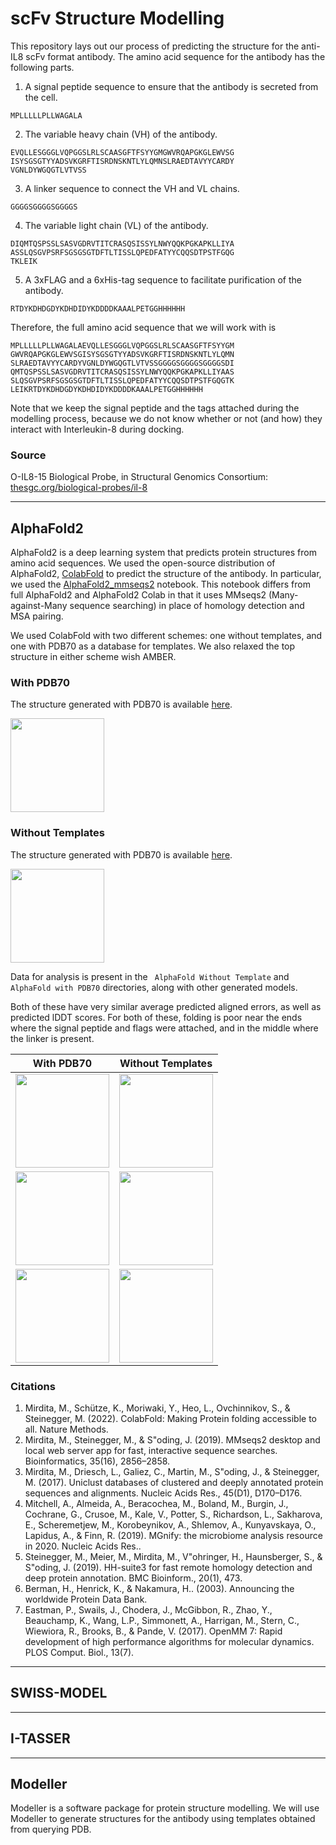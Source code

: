 # scFv Structure Modelling
This repository lays out our process of predicting the structure for the anti-IL8 scFv format antibody. The amino acid sequence for the antibody has the following parts.

1. A signal peptide sequence to ensure that the antibody is secreted from the cell.

```
MPLLLLLPLLWAGALA
```

2. The variable heavy chain (VH) of the antibody.

```
EVQLLESGGGLVQPGGSLRLSCAASGFTFSYYGMGWVRQAPGKGLEWVSG
ISYSGSGTYYADSVKGRFTISRDNSKNTLYLQMNSLRAEDTAVYYCARDY
VGNLDYWGQGTLVTVSS
```

3. A linker sequence to connect the VH and VL chains.

```
GGGGSGGGGSGGGGS
```

4. The variable light chain (VL) of the antibody.

```
DIQMTQSPSSLSASVGDRVTITCRASQSISSYLNWYQQKPGKAPKLLIYA
ASSLQSGVPSRFSGSGSGTDFTLTISSLQPEDFATYYCQQSDTPSTFGQG
TKLEIK
```

5. A 3xFLAG and a 6xHis-tag sequence to facilitate purification of the antibody.

```
RTDYKDHDGDYKDHDIDYKDDDDKAAALPETGGHHHHHH
```


Therefore, the full amino acid sequence that we will work with is

```
MPLLLLLPLLWAGALAEVQLLESGGGLVQPGGSLRLSCAASGFTFSYYGM
GWVRQAPGKGLEWVSGISYSGSGTYYADSVKGRFTISRDNSKNTLYLQMN
SLRAEDTAVYYCARDYVGNLDYWGQGTLVTVSSGGGGSGGGGSGGGGSDI
QMTQSPSSLSASVGDRVTITCRASQSISSYLNWYQQKPGKAPKLLIYAAS
SLQSGVPSRFSGSGSGTDFTLTISSLQPEDFATYYCQQSDTPSTFGQGTK
LEIKRTDYKDHDGDYKDHDIDYKDDDDKAAALPETGGHHHHHH
```

Note that we keep the signal peptide and the tags attached during the modelling process, because we do not know whether or not (and how) they interact with Interleukin-8 during docking.

### Source
O-IL8-15 Biological Probe, in Structural Genomics Consortium: [thesgc.org/biological-probes/il-8](https://www.thesgc.org/biological-probes/il-8)

---
## AlphaFold2
AlphaFold2 is a deep learning system that predicts protein structures from amino acid sequences. We used the open-source distribution of AlphaFold2, [ColabFold](https://github.com/sokrypton/ColabFold) to predict the structure of the antibody. In particular, we used the [AlphaFold2_mmseqs2](https://colab.research.google.com/github/sokrypton/ColabFold/blob/main/AlphaFold2.ipynb) notebook. This notebook differs from full AlphaFold2 and AlphaFold2 Colab in that it uses MMseqs2 (Many-against-Many sequence searching) in place of homology detection and MSA pairing.

We used ColabFold with two different schemes: one without templates, and one with PDB70 as a database for templates. We also relaxed the top structure in either scheme wish AMBER.

### With PDB70

The structure generated with PDB70 is available [here](https://raw.githubusercontent.com/iGEMIISc/scFv-Modelling/main/AlphaFold%20with%20PDB70/scFvModellingwithAlphaFoldwithpdb70_ee5cb_relaxed_rank_001_alphafold2_ptm_model_4_seed_000.pdb). 

<img src="https://raw.githubusercontent.com/iGEMIISc/scFv-Modelling/main/AlphaFold%20with%20PDB70/rank1.png"  width="150">

### Without Templates

The structure generated with PDB70 is available [here](https://raw.githubusercontent.com/iGEMIISc/scFv-Modelling/main/AlphaFold%20Without%20Template/scFvModellingwithAlphaFoldnotemplate_ee5cb_relaxed_rank_001_alphafold2_ptm_model_4_seed_000.pdb). 

<img src="https://raw.githubusercontent.com/iGEMIISc/scFv-Modelling/main/AlphaFold%20Without%20Template/rank1.png"  width="150">

Data for analysis is present in the ` AlphaFold Without Template` and `AlphaFold with PDB70` directories, along with other generated models. 

Both of these have very similar average predicted aligned errors, as well as predicted lDDT scores. For both of these, folding is poor near the ends where the signal peptide and flags were attached, and in the middle where the linker is present.

| With PDB70 | Without Templates |
|------------|-------------------|
|<img src="https://raw.githubusercontent.com/iGEMIISc/scFv-Modelling/main/AlphaFold%20with%20PDB70/pae-rank1.png" width="150">|<img src="https://raw.githubusercontent.com/iGEMIISc/scFv-Modelling/main/AlphaFold%20Without%20Template/pae-rank1.png" width="150">|
|<img src="https://raw.githubusercontent.com/iGEMIISc/scFv-Modelling/main/AlphaFold%20with%20PDB70/scFvModellingwithAlphaFoldwithpdb70_ee5cb_coverage.png" width=150>|<img src="https://raw.githubusercontent.com/iGEMIISc/scFv-Modelling/main/AlphaFold%20Without%20Template/scFvModellingwithAlphaFoldnotemplate_ee5cb_coverage.png" width=150>|
|<img src="https://raw.githubusercontent.com/iGEMIISc/scFv-Modelling/main/AlphaFold%20with%20PDB70/scFvModellingwithAlphaFoldwithpdb70_ee5cb_plddt.png" width=150>|<img src="https://raw.githubusercontent.com/iGEMIISc/scFv-Modelling/main/AlphaFold%20Without%20Template/scFvModellingwithAlphaFoldnotemplate_ee5cb_plddt.png" width=150>|

### Citations

1. Mirdita, M., Schütze, K., Moriwaki, Y., Heo, L., Ovchinnikov, S., & Steinegger, M. (2022). ColabFold: Making Protein folding accessible to all. Nature Methods.
2. Mirdita, M., Steinegger, M., & S"oding, J. (2019). MMseqs2 desktop and local web server app for fast, interactive sequence searches. Bioinformatics, 35(16), 2856–2858.
3. Mirdita, M., Driesch, L., Galiez, C., Martin, M., S"oding, J., & Steinegger, M. (2017). Uniclust databases of clustered and deeply annotated protein sequences and alignments. Nucleic Acids Res., 45(D1), D170–D176.
4. Mitchell, A., Almeida, A., Beracochea, M., Boland, M., Burgin, J., Cochrane, G., Crusoe, M., Kale, V., Potter, S., Richardson, L., Sakharova, E., Scheremetjew, M., Korobeynikov, A., Shlemov, A., Kunyavskaya, O., Lapidus, A., & Finn, R. (2019). MGnify: the microbiome analysis resource in 2020. Nucleic Acids Res..
5. Steinegger, M., Meier, M., Mirdita, M., V"ohringer, H., Haunsberger, S., & S"oding, J. (2019). HH-suite3 for fast remote homology detection and deep protein annotation. BMC Bioinform., 20(1), 473.
6. Berman, H., Henrick, K., & Nakamura, H.. (2003). Announcing the worldwide Protein Data Bank.
7. Eastman, P., Swails, J., Chodera, J., McGibbon, R., Zhao, Y., Beauchamp, K., Wang, L.P., Simmonett, A., Harrigan, M., Stern, C., Wiewiora, R., Brooks, B., & Pande, V. (2017). OpenMM 7: Rapid development of high performance algorithms for molecular dynamics. PLOS Comput. Biol., 13(7).



---
## SWISS-MODEL
<!-- SWISS-MODEL is a fully automated protein structure homology-modelling tool. The list of suggested templates can be found [here](https://github.com/iGEMIISc/scFv-Modelling/blob/main/(WITH%20SIGNAL%20PEPTIDE)%20swissmodel/scFv_Structure_Prediction/templates.txt). The top 2 templates, in order of expected quality (GMQE score), are

1. AlphaFold DB model of Q65ZC9_HUMAN
2. Crystal Structure of spFv GLK1 HL

We will use both of these templates to generate structures for the antibody, since they are obtained from drastically different methods: the former from deep learning, and the latter from X-ray crystallography.

The structure generated from the AlphaFold DB model of Q65ZC9_HUMAN is available [here](https://github.com/iGEMIISc/scFv-Modelling/blob/main/(WITH%20SIGNAL%20PEPTIDE)%20swissmodel/scFv_Structure_Prediction/models/01/model.pdb). 

<img src="https://raw.githubusercontent.com/iGEMIISc/scFv-Modelling/main/(WITH%20SIGNAL%20PEPTIDE)%20swissmodel/scFv_Structure_Prediction/models/01/01.png"  width="150" height="150">

The structure generated from the Crystal Structure of spFv GLK1 HL is available [here](https://github.com/iGEMIISc/scFv-Modelling/blob/main/(WITH%20SIGNAL%20PEPTIDE)%20swissmodel/scFv_Structure_Prediction/models/02/model.pdb).

<img src="https://raw.githubusercontent.com/iGEMIISc/scFv-Modelling/main/(WITH%20SIGNAL%20PEPTIDE)%20swissmodel/scFv_Structure_Prediction/models/02/02.png"  width="150" height="150"> -->

---
## I-TASSER

---
## Modeller 
Modeller is a software package for protein structure modelling. We will use Modeller to generate structures for the antibody using templates obtained from querying <!--BLAST and -->PDB. 

<!-- In terms of the _Max Score_ parameter, the best template from Smart BLAST among natural proteins is [immunoglobulin heavy variable 4-38-2-like](https://www.ncbi.nlm.nih.gov/protein/XP_011544500.1?report=genbank&log$=protalign&blast_rank=1&RID=5BXFUSF5011). The best template among synthetic constructs is [single-chain variable fragment antibody, partial](https://www.ncbi.nlm.nih.gov/protein/QNB92943.1?report=genbank&log$=protalign&blast_rank=4&RID=5BXFUSF5011). Note that the synthetic construct has a much higher expected quality than the natural protein.

The top four templates from PDB, in decreasing order of _score_, are

1. [6Y6C: Entity 2](https://www.rcsb.org/structure/6Y6C#entity-2)
2. [6YMQ: Entity 1](https://www.rcsb.org/structure/6YMQ#entity-1)
3. [6G8R: Entity 1](https://www.rcsb.org/structure/6G8R#entity-1)
4. [6YYE: Entity 2](https://www.rcsb.org/structure/6YYE#entity-2)

Templates from PDB showed a much higher expected quality. 

On checking alignment of `6Y6C` with our target sequence, it turned out that the best template for our antibody is chain-C of `6Y6C`. We then used modeller to produce the following structures for the antibody, in decreasing order of confidence.

1. [Rank 1](https://github.com/iGEMIISc/scFv-Modelling/blob/main/modeller/TvLDH.B99990001.pdb) (This model was further also run through an energy optimizer) 

<img src="https://raw.githubusercontent.com/iGEMIISc/scFv-Modelling/main/modeller/TVLDH.B99990001.PDB.png"  width="150" height="150">

2. [Rank 2](https://github.com/iGEMIISc/scFv-Modelling/blob/main/modeller/TvLDH.B99990002.pdb)
3. [Rank 3](https://github.com/iGEMIISc/scFv-Modelling/blob/main/modeller/TvLDH.B99990003.pdb)
4. [Rank 4](https://github.com/iGEMIISc/scFv-Modelling/blob/main/modeller/TvLDH.B99990004.pdb)
5. [Rank 5](https://github.com/iGEMIISc/scFv-Modelling/blob/main/modeller/TvLDH.B99990005.pdb)

--- -->
